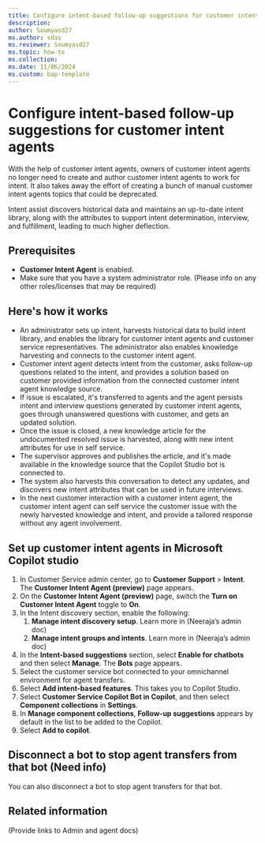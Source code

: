 ```yaml
---
title: Configure intent-based follow-up suggestions for customer intent agents
description:
author: Soumyasd27
ms.author: sdas
ms.reviewer: Soumyasd27
ms.topic: how-to
ms.collection:
ms.date: 11/06/2024
ms.custom: bap-template
---
```



# Configure intent-based follow-up suggestions for customer intent agents

With the help of customer intent agents, owners of customer intent agents no longer need to create and author customer intent agents to work for intent. It also takes away the effort of creating a bunch of manual customer intent agents topics that could be deprecated.

Intent assist discovers historical data and maintains an up-to-date intent library, along with the attributes to support intent determination, interview, and fulfillment, leading to much higher deflection.

## Prerequisites

- **Customer Intent Agent** is enabled.
- Make sure that you have a system administrator role. (Please info on any other roles/licenses that may be required)

## Here's how it works

- An administrator sets up intent, harvests historical data to build intent library, and enables the library for customer intent agents and customer service representatives. The administrator also enables knowledge harvesting and connects to the customer intent agent.
- Customer intent agent detects intent from the customer, asks follow-up questions related to the intent, and provides a solution based on customer provided information from the connected customer intent agent knowledge source.
- If issue is escalated, it's transferred to agents and the agent persists intent and interview questions generated by customer intent agents, goes through unanswered questions with customer, and gets an updated solution.
- Once the issue is closed, a new knowledge article for the undocumented resolved issue is harvested, along with new intent attributes for use in self service.
- The supervisor approves and publishes the article, and it's made available in the knowledge source that the Copilot Studio bot is connected to.
- The system also harvests this conversation to detect any updates, and discovers new intent attributes that can be used in future interviews.
- In the next customer interaction with a customer intent agent, the customer intent agent can self service the customer issue with the newly harvested knowledge and intent, and provide a tailored response without any agent involvement.

## Set up customer intent agents in Microsoft Copilot studio

1.	In Customer Service admin center, go to **Customer Support** > **Intent**. The **Customer Intent Agent (preview)** page appears.
1.	On the **Customer Intent Agent (preview)** page, switch the **Turn on Customer Intent Agent** toggle to **On**.
1.	In the Intent discovery section, enable the following:
    1.	**Manage intent discovery setup**. Learn more in (Neeraja’s admin doc)
    1.	**Manage intent groups and intents**. Learn more in (Neeraja’s admin doc)	
1.	In the **Intent-based suggestions** section, select **Enable for chatbots** and then select **Manage**. The **Bots** page appears.
1.	Select the customer service bot connected to your omnichannel environment for agent transfers.
1.	Select **Add intent-based features**. This takes you to Copilot Studio.
1.	Select **Customer Service Copilot Bot in Copilot**, and then select **Component collections** in **Settings**.
1.	In **Manage component collections**, **Follow-up suggestions** appears by default in the list to be added to the Copilot.
1.	Select **Add to copilot**. 

## Disconnect a bot to stop agent transfers from that bot (Need info)

You can also disconnect a bot to stop agent transfers for that bot.

## Related information

(Provide links to Admin and agent docs)
